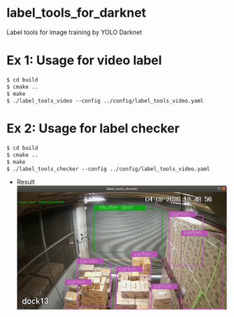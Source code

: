 # label_tools_for_darknet
Label tools for image training by YOLO Darknet

# Ex 1: Usage for video label
```
$ cd build
$ cmake ..
$ make
$ ./label_tools_video --config ../config/label_tools_video.yaml
```

# Ex 2: Usage for label checker
```
$ cd build
$ cmake ..
$ make
$ ./label_tools_checker --config ../config/label_tools_video.yaml
```
- Result
![result_1](pictures/label_tools_checker.png)
